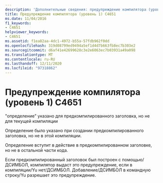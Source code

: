 ```yaml
---
description: 'Дополнительные сведения: предупреждение компилятора (уровень 1) C4651'
title: Предупреждение компилятора (уровень 1) C4651
ms.date: 11/04/2016
f1_keywords:
- C4651
helpviewer_keywords:
- C4651
ms.assetid: f1ea82aa-4dc1-4972-b55a-57fdb962f0dd
ms.openlocfilehash: 319d08799ed9494a5ef1d4d7b663fb8ec7b303e2
ms.sourcegitcommit: d6af41e42699628c3e2e6063ec7b03931a49a098
ms.translationtype: MT
ms.contentlocale: ru-RU
ms.lasthandoff: 12/11/2020
ms.locfileid: "97318862"
---
```

# <a name="compiler-warning-level-1-c4651"></a>Предупреждение компилятора (уровень 1) C4651

"определение" указано для предкомпилированного заголовка, но не для текущей компиляции

Определение было указано при создании предкомпилированного заголовка, но не в этой компиляции.

Определение вступит в действие в предкомпилированном заголовке, но не в остальной части кода.

Если предкомпилированный заголовок был построен с помощью/ДСИМБОЛ, компилятор выдаст это предупреждение, если в компиляции/Yu нет/ДСИМБОЛ.  Добавление/ДСИМБОЛ в командную строку/Yu разрешает это предупреждение.
